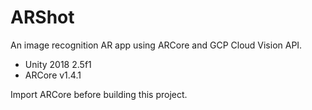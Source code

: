# ARShot

An image recognition AR app using ARCore and GCP Cloud Vision API.

- Unity 2018 2.5f1
- ARCore v1.4.1

Import ARCore before building this project.
